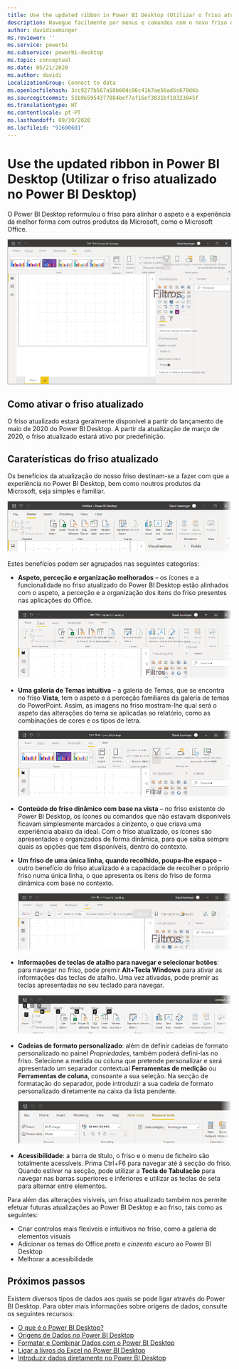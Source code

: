 ```yaml
---
title: Use the updated ribbon in Power BI Desktop (Utilizar o friso atualizado no Power BI Desktop)
description: Navegue facilmente por menus e comandos com o novo friso do Power BI Desktop
author: davidiseminger
ms.reviewer: ''
ms.service: powerbi
ms.subservice: powerbi-desktop
ms.topic: conceptual
ms.date: 05/21/2020
ms.author: davidi
LocalizationGroup: Connect to data
ms.openlocfilehash: 3cc9277b567a58b60dc86c41b7ae56ad5c678d6b
ms.sourcegitcommit: 51b965954377884bef7af16ef3031bf10323845f
ms.translationtype: HT
ms.contentlocale: pt-PT
ms.lasthandoff: 09/30/2020
ms.locfileid: "91600601"
---
```

# <a name="use-the-updated-ribbon-in-power-bi-desktop"></a>Use the updated ribbon in Power BI Desktop (Utilizar o friso atualizado no Power BI Desktop)

O Power BI Desktop reformulou o friso para alinhar o aspeto e a experiência da melhor forma com outros produtos da Microsoft, como o Microsoft Office.

![Novo friso do Power BI Desktop](media/desktop-ribbon/desktop-ribbon-02.png)

## <a name="how-to-enable-the-updated-ribbon"></a>Como ativar o friso atualizado

O friso atualizado estará geralmente disponível a partir do lançamento de maio de 2020 do Power BI Desktop. A partir da atualização de março de 2020, o friso atualizado estará ativo por predefinição. 

## <a name="features-of-the-updated-ribbon"></a>Caraterísticas do friso atualizado

Os benefícios da atualização do nosso friso destinam-se a fazer com que a experiência no Power BI Desktop, bem como noutros produtos da Microsoft, seja simples e familiar. 

![Captura de ecrã a mostrar o friso do Power BI Desktop em grande plano.](media/desktop-ribbon/desktop-ribbon-03.png)

Estes benefícios podem ser agrupados nas seguintes categorias:

* **Aspeto, perceção e organização melhorados** – os ícones e a funcionalidade no friso atualizado do Power BI Desktop estão alinhados com o aspeto, a perceção e a organização dos itens do friso presentes nas aplicações do Office.

    ![Aspeto e perceção melhorados](media/desktop-ribbon/desktop-ribbon-04.png)

* **Uma galeria de Temas intuitiva** – a galeria de Temas, que se encontra no friso **Vista**, tem o aspeto e a perceção familiares da galeria de temas do PowerPoint. Assim, as imagens no friso mostram-lhe qual será o aspeto das alterações do tema se aplicadas ao relatório, como as combinações de cores e os tipos de letra. 

    ![Melhores temas](media/desktop-ribbon/desktop-ribbon-05.png)

* **Conteúdo do friso dinâmico com base na vista** – no friso existente do Power BI Desktop, os ícones ou comandos que não estavam disponíveis ficavam simplesmente marcados a cinzento, o que criava uma experiência abaixo da ideal. Com o friso atualizado, os ícones são apresentados e organizados de forma dinâmica, para que saiba sempre quais as opções que tem disponíveis, dentro do contexto.

* **Um friso de uma única linha, quando recolhido, poupa-lhe espaço** – outro benefício do friso atualizado é a capacidade de recolher o próprio friso numa única linha, o que apresenta os itens do friso de forma dinâmica com base no contexto. 

    ![Friso fechado](media/desktop-ribbon/desktop-ribbon-06.png)

* **Informações de teclas de atalho para navegar e selecionar botões**: para navegar no friso, pode premir **Alt+Tecla Windows** para ativar as informações das teclas de atalho. Uma vez ativadas, pode premir as teclas apresentadas no seu teclado para navegar.

    ![Informações das teclas de atalho](media/desktop-ribbon/desktop-ribbon-07.png)

* **Cadeias de formato personalizado**: além de definir cadeias de formato personalizado no painel *Propriedades*, também poderá defini-las no friso. Selecione a medida ou coluna que pretende personalizar e será apresentado um separador contextual **Ferramentas de medição** ou **Ferramentas de coluna**, consoante a sua seleção. Na secção de formatação do separador, pode introduzir a sua cadeia de formato personalizado diretamente na caixa da lista pendente.

    ![Custom format strings (Cadeias de formato personalizado)](media/desktop-ribbon/desktop-ribbon-08.png)

* **Acessibilidade**: a barra de título, o friso e o menu de ficheiro são totalmente acessíveis. Prima Ctrl+F6 para navegar até à secção do friso. Quando estiver na secção, pode utilizar a **Tecla de Tabulação** para navegar nas barras superiores e inferiores e utilizar as teclas de seta para alternar entre elementos.


Para além das alterações visíveis, um friso atualizado também nos permite efetuar futuras atualizações ao Power BI Desktop e ao friso, tais como as seguintes:

* Criar controlos mais flexíveis e intuitivos no friso, como a galeria de elementos visuais
* Adicionar os temas do Office *preto* e *cinzento escuro* ao Power BI Desktop
* Melhorar a acessibilidade


## <a name="next-steps"></a>Próximos passos
Existem diversos tipos de dados aos quais se pode ligar através do Power BI Desktop. Para obter mais informações sobre origens de dados, consulte os seguintes recursos:

* [O que é o Power BI Desktop?](../fundamentals/desktop-what-is-desktop.md)
* [Origens de Dados no Power BI Desktop](../connect-data/desktop-data-sources.md)
* [Formatar e Combinar Dados com o Power BI Desktop](../connect-data/desktop-shape-and-combine-data.md)
* [Ligar a livros do Excel no Power BI Desktop](../connect-data/desktop-connect-excel.md)   
* [Introduzir dados diretamente no Power BI Desktop](../connect-data/desktop-enter-data-directly-into-desktop.md)   
